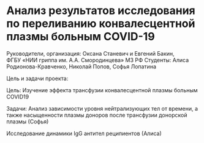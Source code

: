 # Анализ результатов исследования по переливанию конвалесцентной плазмы больным COVID-19

Руководители, организация: 
Оксана Станевич и Евгений Бакин,  
ФГБУ «НИИ гриппа им. А.А. Смородинцева» МЗ РФ
Студенты: 
Алиса Родионова-Кравченко, Николай Попов, 
Софья Лопатина


Цель и задачи проекта:

Цель: 
Изучение эффекта трансфузии конвалесцентной плазмы больным COVID19

Задачи:
Анализ зависимости уровня нейтрализующих тел от времени, а также насыщенности плазмы доноров после трансфузии донорской плазмы (Софья)

Исследование динамики  IgG антител реципиентов (Алиса)
